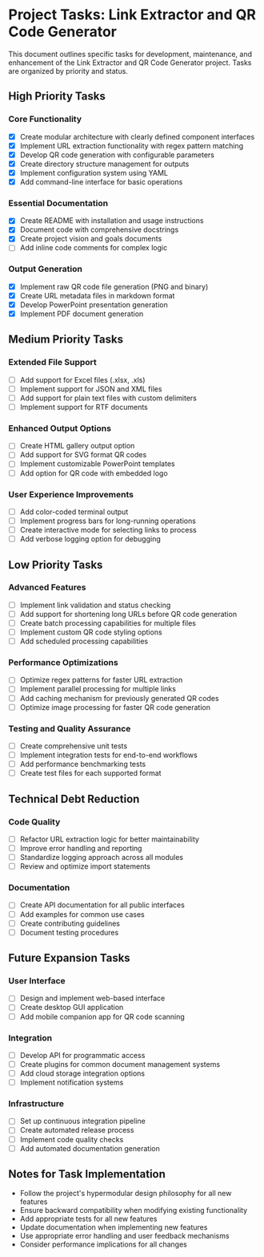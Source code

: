 # Project Tasks: Link Extractor and QR Code Generator

This document outlines specific tasks for development, maintenance, and enhancement of the Link Extractor and QR Code Generator project. Tasks are organized by priority and status.

## High Priority Tasks

### Core Functionality
- [x] Create modular architecture with clearly defined component interfaces
- [x] Implement URL extraction functionality with regex pattern matching
- [x] Develop QR code generation with configurable parameters
- [x] Create directory structure management for outputs
- [x] Implement configuration system using YAML
- [x] Add command-line interface for basic operations

### Essential Documentation
- [x] Create README with installation and usage instructions
- [x] Document code with comprehensive docstrings
- [x] Create project vision and goals documents
- [ ] Add inline code comments for complex logic

### Output Generation
- [x] Implement raw QR code file generation (PNG and binary)
- [x] Create URL metadata files in markdown format
- [x] Develop PowerPoint presentation generation
- [x] Implement PDF document generation

## Medium Priority Tasks

### Extended File Support
- [ ] Add support for Excel files (.xlsx, .xls)
- [ ] Implement support for JSON and XML files
- [ ] Add support for plain text files with custom delimiters
- [ ] Implement support for RTF documents

### Enhanced Output Options
- [ ] Create HTML gallery output option
- [ ] Add support for SVG format QR codes
- [ ] Implement customizable PowerPoint templates
- [ ] Add option for QR code with embedded logo

### User Experience Improvements
- [ ] Add color-coded terminal output
- [ ] Implement progress bars for long-running operations
- [ ] Create interactive mode for selecting links to process
- [ ] Add verbose logging option for debugging

## Low Priority Tasks

### Advanced Features
- [ ] Implement link validation and status checking
- [ ] Add support for shortening long URLs before QR code generation
- [ ] Create batch processing capabilities for multiple files
- [ ] Implement custom QR code styling options
- [ ] Add scheduled processing capabilities

### Performance Optimizations
- [ ] Optimize regex patterns for faster URL extraction
- [ ] Implement parallel processing for multiple links
- [ ] Add caching mechanism for previously generated QR codes
- [ ] Optimize image processing for faster QR code generation

### Testing and Quality Assurance
- [ ] Create comprehensive unit tests
- [ ] Implement integration tests for end-to-end workflows
- [ ] Add performance benchmarking tests
- [ ] Create test files for each supported format

## Technical Debt Reduction

### Code Quality
- [ ] Refactor URL extraction logic for better maintainability
- [ ] Improve error handling and reporting
- [ ] Standardize logging approach across all modules
- [ ] Review and optimize import statements

### Documentation
- [ ] Create API documentation for all public interfaces
- [ ] Add examples for common use cases
- [ ] Create contributing guidelines
- [ ] Document testing procedures

## Future Expansion Tasks

### User Interface
- [ ] Design and implement web-based interface
- [ ] Create desktop GUI application
- [ ] Add mobile companion app for QR code scanning

### Integration
- [ ] Develop API for programmatic access
- [ ] Create plugins for common document management systems
- [ ] Add cloud storage integration options
- [ ] Implement notification systems

### Infrastructure
- [ ] Set up continuous integration pipeline
- [ ] Create automated release process
- [ ] Implement code quality checks
- [ ] Add automated documentation generation

## Notes for Task Implementation

* Follow the project's hypermodular design philosophy for all new features
* Ensure backward compatibility when modifying existing functionality
* Add appropriate tests for all new features
* Update documentation when implementing new features
* Use appropriate error handling and user feedback mechanisms
* Consider performance implications for all changes